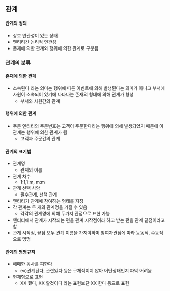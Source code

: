 ## 관계
#### 관계의 정의
- 상호 연관성이 있는 상태
- 엔티티간 논리적 연관성
- 존재에 의한 관계와 행위에 의한 관계로 구분됨

### 관계의 분류
#### 존재에 의한 관계
- 소속된다 라는 의미는 행위에 따른 이벤트에 의해 발생된다는 의미가 아니고 부서에 사원이 소속되어 있기에 나타나는 존재의 형태에 의해 관계가 형성
  - 부서와 사원간의 관계

#### 행위에 의한 관계
- 주문 엔티티의 주문번호는 고객이 주문한다라는 행위에 의해 발생되었기 때문에 이 관계는 행위에 의한 관계가 됨
  - 고객과 주문간의 관계

#### 관계의 표기법
- 관계명
  - 관계의 이름
- 관계 차수
  - 1:1,1:m, m:m
- 관계 선택 사양
  - 필수관계, 선택 관계
- 엔티티가 관계에 참여하는 형태를 지칭
- 각 관계는 두 개의 관계명을 가질 수 있음
  - 각각의 관계명에 의해 두가지 관점으로 표현 가능
- 엔티티에서 관계가 시작되는 편을 관계 시작점이라 하고 받는 편을 관계 끝점이라고 함
- 관계 시작점, 끝점 모두 관계 이름을 가져야하며 참여자관점에 따라 능동적, 수동적으로 명명

#### 관계의 명명규칙
- 애매한 동사를 피한다
  - ex)관계된다, 관련있다 등은 구체적이지 않아 어떤상태인지 파악 어려움
- 현재형으로 표현
  - XX 했다, XX 할것이다 라는 표현보단 XX 한다 등으로 표현